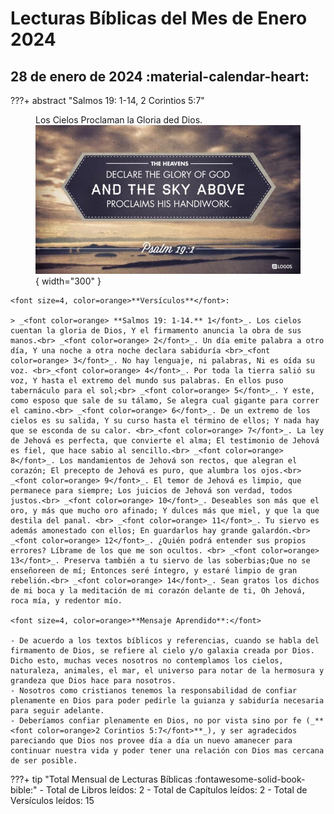 # **Lecturas Bíblicas del Mes de Enero 2024**

## 28 de enero de 2024 :material-calendar-heart:

???+ abstract "Salmos 19: 1-14, 2 Corintios 5:7"
    <figure markdown><figcaption>Los Cielos Proclaman la Gloria ded Dios.</figcaption>
    ![Salmos 19](../assets/Ps19.jpeg){ width="300" }</figure>

    <font size=4, color=orange>**Versículos**</font>:

    > _<font color=orange> **Salmos 19: 1-14.** 1</font>_. Los cielos cuentan la gloria de Dios, Y el firmamento anuncia la obra de sus manos.<br> _<font color=orange> 2</font>_. Un día emite palabra a otro día, Y una noche a otra noche declara sabiduría <br>_<font color=orange> 3</font>_. No hay lenguaje, ni palabras, Ni es oída su voz. <br>_<font color=orange> 4</font>_. Por toda la tierra salió su voz, Y hasta el extremo del mundo sus palabras. En ellos puso tabernáculo para el sol;<br> _<font color=orange> 5</font>_. Y este, como esposo que sale de su tálamo, Se alegra cual gigante para correr el camino.<br> _<font color=orange> 6</font>_. De un extremo de los cielos es su salida, Y su curso hasta el término de ellos; Y nada hay que se esconda de su calor. <br>_<font color=orange> 7</font>_. La ley de Jehová es perfecta, que convierte el alma; El testimonio de Jehová es fiel, que hace sabio al sencillo.<br> _<font color=orange> 8</font>_. Los mandamientos de Jehová son rectos, que alegran el corazón; El precepto de Jehová es puro, que alumbra los ojos.<br> _<font color=orange> 9</font>_. El temor de Jehová es limpio, que permanece para siempre; Los juicios de Jehová son verdad, todos justos.<br> _<font color=orange> 10</font>_. Deseables son más que el oro, y más que mucho oro afinado; Y dulces más que miel, y que la que destila del panal. <br> _<font color=orange> 11</font>_. Tu siervo es además amonestado con ellos; En guardarlos hay grande galardón.<br> _<font color=orange> 12</font>_. ¿Quién podrá entender sus propios errores? Líbrame de los que me son ocultos. <br> _<font color=orange> 13</font>_. Preserva también a tu siervo de las soberbias;Que no se enseñoreen de mí; Entonces seré íntegro, y estaré limpio de gran rebelión.<br> _<font color=orange> 14</font>_. Sean gratos los dichos de mi boca y la meditación de mi corazón delante de ti, Oh Jehová, roca mía, y redentor mío.

    <font size=4, color=orange>**Mensaje Aprendido**:</font>

    - De acuerdo a los textos bíblicos y referencias, cuando se habla del firmamento de Dios, se refiere al cielo y/o galaxia creada por Dios. Dicho esto, muchas veces nosotros no contemplamos los cielos, naturaleza, animales, el mar, el universo para notar de la hermosura y grandeza que Dios hace para nosotros.
    - Nosotros como cristianos tenemos la responsabilidad de confiar plenamente en Dios para poder pedirle la guianza y sabiduría necesaria para seguir adelante.
    - Deberíamos confiar plenamente en Dios, no por vista sino por fe (_**<font color=orange>2 Corintios 5:7</font>**_), y ser agradecidos pareciando que Dios nos provee día a día un nuevo amanecer para continuar nuestra vida y poder tener una relación con Dios mas cercana de ser posible. 


???+ tip "Total Mensual de Lecturas Bíblicas :fontawesome-solid-book-bible:" 
    - Total de Libros leídos: 2
    - Total de Capítulos leídos: 2
    - Total de Versículos leídos: 15